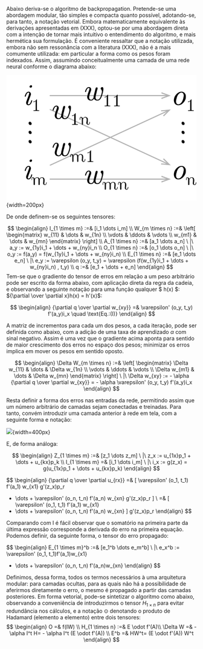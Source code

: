
Abaixo deriva-se o algoritmo de backpropagation. Pretende-se uma abordagem modular, tão simples e compacta quanto possível, adotando-se, para tanto, a notação vetorial. Embora matematicamente equivalente às derivações apresentadas em (XXX), optou-se por uma abordagem direta com a intenção de tornar mais intuitivo o entendimento do algoritmo, e mais hermética sua formulação.
É conveniente ressaltar que a notação utilizada, embora não sem ressonância com a literatura (XXX), não é a mais comumente utilizada: em particular a forma como os pesos foram indexados. 
Assim, assumindo conceitualmente uma camada de uma rede neural conforme o diagrama abaixo:

![](back01.png){width=200px}

De onde definem-se os seguintes tensores:

$$
\begin{align}
I_{1 \times m} :=& [i_1 \dots i_m]
\\
W_{m \times n} :=&
\left[ \begin{matrix}
w_{11} & \dots & w_{1n} \\
\vdots & \ddots & \vdots \\
w_{m1} & \dots & w_{mn}
\end{matrix} \right]
\\
A_{1 \times n} :=& [a_1 \dots a_n] \ |\ 
a_y := w_{1y}i_1 + \dots + w_{ny}i_n
\\
O_{1 \times n} :=& [o_1 \dots o_n] \ |\ 
o_y := f(a_y) = f(w_{1y}i_1 + \dots + w_{ny}i_n)
\\
E_{1 \times n} :=& [e_1 \dots e_n] \ |\ 
e_y := \varepsilon (o_y, t_y) = 
\varepsilon (f(w_{1y}i_1 + \dots + w_{ny}i_n) , t_y) \\
q :=& [e_1 + \dots + e_n]
\end{align}
$$
Tem-se que o gradiente do tensor de erros em relação a um peso arbitrário pode ser escrito da forma abaixo, com aplicação direta da regra da cadeia, e observando a seguinte notação para uma função qualquer $ h(x) $:  ${\partial  \over \partial x}h(x) = h'(x)$:

$$
\begin{align}
{\partial q \over \partial w_{xy}} =&
\varepsilon' (o_y, t_y) f'(a_y)i_x
\quad \text{Eq.:(I)}
\end{align}
$$

A matriz de incrementos para cada um dos pesos, a cada iteração, pode ser definida como abaixo, com a adição de uma taxa de aprendizado $\alpha$ com sinal negativo. Assim é uma vez que o gradiente acima aponta para sentido de maior crescimento dos erros no espaço dos pesos; minimizar os erros implica em mover os pesos em sentido oposto.

$$
\begin{align}
\Delta W_{m \times n} :=&
\left[ \begin{matrix}
\Delta w_{11} & \dots & \Delta w_{1n} \\
\vdots & \ddots & \vdots \\
\Delta w_{m1} & \dots & \Delta w_{mn}
\end{matrix} \right]  \ |\ 
\Delta w_{xy} := - \alpha {\partial q \over \partial w_{xy}} = - \alpha \varepsilon' (o_y, t_y) f'(a_y)i_x
\end{align}
$$

Resta definir a forma dos erros nas entradas da rede, permitindo assim que um número arbitrário de camadas sejam conectadas e treinadas. Para tanto, convém introduzir uma camada anterior à rede em tela, com a seguinte forma e notação:

![](back02.png){width=400px}

E, de forma análoga:

$$
\begin{align}
Z_{1 \times m} :=& [z_1 \dots z_m] \ |\ 
z_x := u_{1x}p_1 + \dots + u_{kx}p_k
\\
I_{1 \times m} =& [i_1 \dots i_m] \ |\ 
i_x := g(z_x) = g(u_{1x}p_1 + \dots + u_{kx}p_k)
\end{align}
$$

$$
\begin{align}
{\partial q \over \partial u_{rx}} =&
[
\varepsilon' (o_1, t_1) f'(a_1) w_{x1} g'(z_x)p_r
+ \dots +
\varepsilon' (o_n, t_n) f'(a_n) w_{xn} g'(z_x)p_r
]
\\ =&
[
\varepsilon' (o_1, t_1) f'(a_1) w_{x1}
+ \dots +
\varepsilon' (o_n, t_n) f'(a_n) w_{xn}
] g'(z_x)p_r
\end{align}
$$

Comparando com $\text{I}$ é fácil observar que o somatório na primeira parte da última expressão corresponde a derivada do erro na primeira equação. Podemos definir, da seguinte forma, o tensor do erro propagado:

$$
\begin{align}
E_{1 \times m}^b :=& [e_1^b \dots e_m^b] \ |\ 
e_x^b := \varepsilon' (o_1, t_1)f'(a_1)w_{x1} 
+ \dots + 
\varepsilon' (o_n, t_n) f'(a_n)w_{xn}
\end{align}
$$

Definimos, dessa forma, todos os termos necessários à uma arquitetura modular: para camadas ocultas, para as quais não há a possibilidade de aferirmos diretamente o erro, o mesmo é propagado a partir das camadas posteriores.
Em forma vetorial, pode-se sintetizar o algoritmo como abaixo, observando a conveniência de introduzirmos o tensor $H_{1 \times n}$  para evitar redundância nos cálculos, e a notação $\odot$ denotando o produto de Hadamard (elemento a elemento) entre dois tensores:
$$
\begin{align}
O =& f(IW) \\
H_{1 \times n} :=& E \odot f'(A)\\
\Delta W =& -\alpha I^t H= - \alpha I^t (E \odot f'(A)) \\
E^b =& HW^t= (E \odot f'(A)) W^t
\end{align}
$$